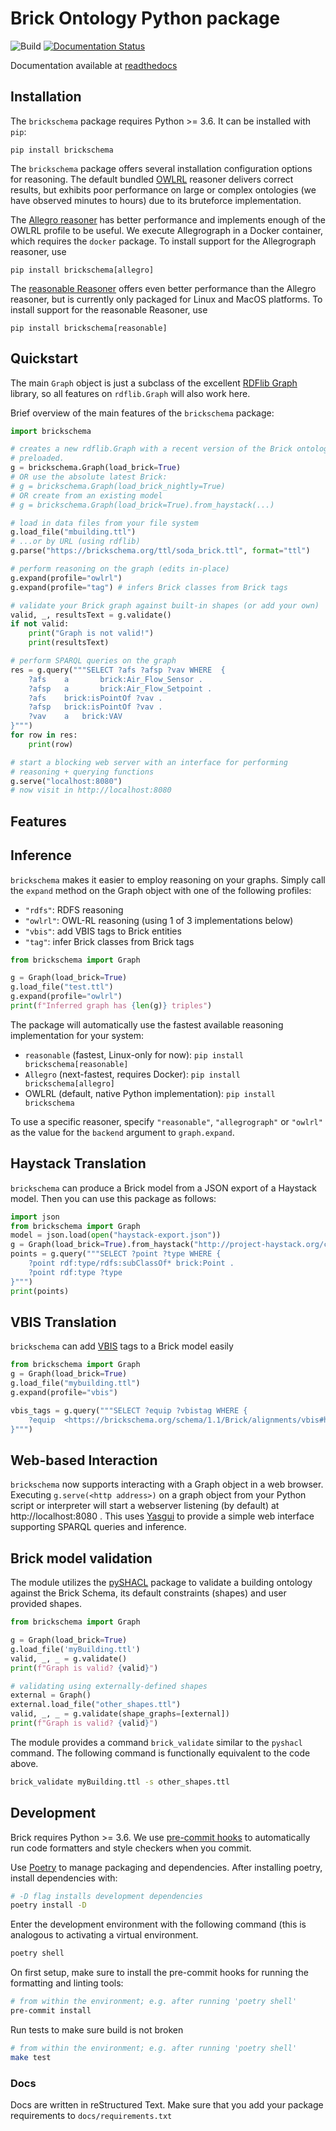 # Brick Ontology Python package

![Build](https://github.com/BrickSchema/py-brickschema/workflows/Build/badge.svg)
[![Documentation Status](https://readthedocs.org/projects/brickschema/badge/?version=latest)](https://brickschema.readthedocs.io/en/latest/?badge=latest)

Documentation available at [readthedocs](https://brickschema.readthedocs.io/en/latest/)

## Installation

The `brickschema` package requires Python >= 3.6. It can be installed with `pip`:

```
pip install brickschema
```

The `brickschema` package offers several installation configuration options for reasoning.
The default bundled [OWLRL](https://pypi.org/project/owlrl/) reasoner delivers correct results, but exhibits poor performance on large or complex ontologies (we have observed minutes to hours) due to its bruteforce implementation.

The [Allegro reasoner](https://franz.com/agraph/support/documentation/current/materializer.html) has better performance and implements enough of the OWLRL profile to be useful. We execute Allegrograph in a Docker container, which requires the `docker` package. To install support for the Allegrograph reasoner, use

```
pip install brickschema[allegro]
```

The [reasonable Reasoner](https://github.com/gtfierro/reasonable) offers even better performance than the Allegro reasoner, but is currently only packaged for Linux and MacOS platforms. To install support for the reasonable Reasoner, use

```
pip install brickschema[reasonable]
```

## Quickstart

The main `Graph` object is just a subclass of the excellent [RDFlib Graph](https://rdflib.readthedocs.io/en/stable/) library, so all features on `rdflib.Graph` will also work here.

Brief overview of the main features of the `brickschema` package:

```python
import brickschema

# creates a new rdflib.Graph with a recent version of the Brick ontology
# preloaded.
g = brickschema.Graph(load_brick=True)
# OR use the absolute latest Brick:
# g = brickschema.Graph(load_brick_nightly=True)
# OR create from an existing model
# g = brickschema.Graph(load_brick=True).from_haystack(...)

# load in data files from your file system
g.load_file("mbuilding.ttl")
# ...or by URL (using rdflib)
g.parse("https://brickschema.org/ttl/soda_brick.ttl", format="ttl")

# perform reasoning on the graph (edits in-place)
g.expand(profile="owlrl")
g.expand(profile="tag") # infers Brick classes from Brick tags

# validate your Brick graph against built-in shapes (or add your own)
valid, _, resultsText = g.validate()
if not valid:
    print("Graph is not valid!")
    print(resultsText)

# perform SPARQL queries on the graph
res = g.query("""SELECT ?afs ?afsp ?vav WHERE  {
    ?afs    a       brick:Air_Flow_Sensor .
    ?afsp   a       brick:Air_Flow_Setpoint .
    ?afs    brick:isPointOf ?vav .
    ?afsp   brick:isPointOf ?vav .
    ?vav    a   brick:VAV
}""")
for row in res:
    print(row)

# start a blocking web server with an interface for performing
# reasoning + querying functions
g.serve("localhost:8080")
# now visit in http://localhost:8080
```

## Features

## Inference

`brickschema` makes it easier to employ reasoning on your graphs. Simply call the `expand` method on the Graph object with one of the following profiles:
- `"rdfs"`: RDFS reasoning
- `"owlrl"`: OWL-RL reasoning (using 1 of 3 implementations below)
- `"vbis"`: add VBIS tags to Brick entities
- `"tag"`: infer Brick classes from Brick tags


```python
from brickschema import Graph

g = Graph(load_brick=True)
g.load_file("test.ttl")
g.expand(profile="owlrl")
print(f"Inferred graph has {len(g)} triples")
```


The package will automatically use the fastest available reasoning implementation for your system:

- `reasonable` (fastest, Linux-only for now): `pip install brickschema[reasonable]`
- `Allegro` (next-fastest, requires Docker): `pip install brickschema[allegro]`
- OWLRL (default, native Python implementation): `pip install brickschema`

To use a specific reasoner, specify `"reasonable"`, `"allegrograph"` or `"owlrl"` as the value for the `backend` argument to `graph.expand`.

## Haystack Translation

`brickschema` can produce a Brick model from a JSON export of a Haystack model.
Then you can use this package as follows:

```python
import json
from brickschema import Graph
model = json.load(open("haystack-export.json"))
g = Graph(load_brick=True).from_haystack("http://project-haystack.org/carytown#", model)
points = g.query("""SELECT ?point ?type WHERE {
    ?point rdf:type/rdfs:subClassOf* brick:Point .
    ?point rdf:type ?type
}""")
print(points)
```

## VBIS Translation

`brickschema` can add [VBIS](https://vbis.com.au/) tags to a Brick model easily

```python
from brickschema import Graph
g = Graph(load_brick=True)
g.load_file("mybuilding.ttl")
g.expand(profile="vbis")

vbis_tags = g.query("""SELECT ?equip ?vbistag WHERE {
    ?equip  <https://brickschema.org/schema/1.1/Brick/alignments/vbis#hasVBISTag> ?vbistag
}""")
```

## Web-based Interaction

`brickschema` now supports interacting with a Graph object in a web browser. Executing `g.serve(<http address>)` on a graph object from your Python script or interpreter will start a webserver listening (by default) at http://localhost:8080 . This uses [Yasgui](https://yasgui.triply.cc/) to provide a simple web interface supporting SPARQL queries and inference.


## Brick model validation

The module utilizes the [pySHACL](https://github.com/RDFLib/pySHACL) package to validate a building ontology against the Brick Schema, its default constraints (shapes) and user provided shapes.

```python
from brickschema import Graph

g = Graph(load_brick=True)
g.load_file('myBuilding.ttl')
valid, _, _ = g.validate()
print(f"Graph is valid? {valid}")

# validating using externally-defined shapes
external = Graph()
external.load_file("other_shapes.ttl")
valid, _, _ = g.validate(shape_graphs=[external])
print(f"Graph is valid? {valid}")
```

The module provides a command
`brick_validate` similar to the `pyshacl` command.  The following command is functionally
equivalent to the code above.
```bash
brick_validate myBuilding.ttl -s other_shapes.ttl
```

## Development

Brick requires Python >= 3.6. We use [pre-commit hooks](https://pre-commit.com/) to automatically run code formatters and style checkers when you commit.

Use [Poetry](https://python-poetry.org/docs/) to manage packaging and dependencies. After installing poetry, install dependencies with:

```bash
# -D flag installs development dependencies
poetry install -D
```

Enter the development environment with the following command (this is analogous to activating a virtual environment.

```bash
poetry shell
```

On first setup, make sure to install the pre-commit hooks for running the formatting and linting tools:

```bash
# from within the environment; e.g. after running 'poetry shell'
pre-commit install
```

Run tests to make sure build is not broken

```bash
# from within the environment; e.g. after running 'poetry shell'
make test
```

### Docs

Docs are written in reStructured Text. Make sure that you add your package requirements to `docs/requirements.txt`
